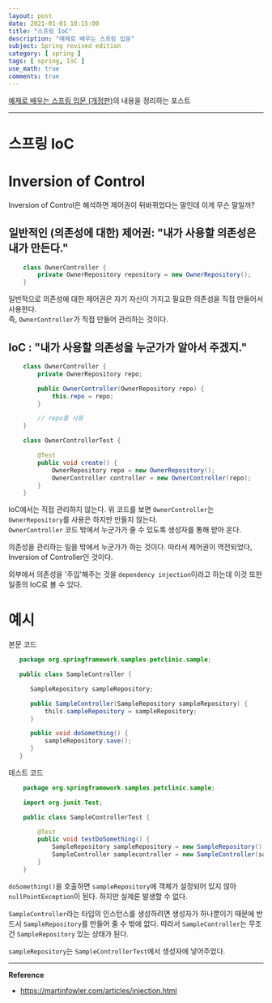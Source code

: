 ```yaml
---
layout: post
date: 2021-01-01 18:15:00
title: "스프링 IoC"
description: "예제로 배우는 스프링 입문"
subject: Spring revised edition
category: [ spring ]
tags: [ spring, IoC ]
use_math: true
comments: true
---
```


[예제로 배우는 스프링 입문 (개정판)](https://www.inflearn.com/course/spring_revised_edition/)의 내용을 정리하는 포스트

---

# 스프링 IoC

# Inversion of Control

Inversion of Control은 해석하면 제어권이 뒤바뀌었다는 말인데 이게 무슨 말일까?

## 일반적인 (의존성에 대한) 제어권: "내가 사용할 의존성은 내가 만든다."  

```java
    class OwnerController {
        private OwnerRepository repository = new OwnerRepository();
    }
```

일반적으로 의존성에 대한 제어권은 자기 자신이 가지고 필요한 의존성을 직접 만들어서 사용한다.  
즉, `OwnerController`가 직접 만들어 관리하는 것이다.

## IoC : "내가 사용할 의존성을 누군가가 알아서 주겠지."

```java
    class OwnerController {
        private OwnerRepository repo;

        public OwnerController(OwnerRepository repo) {
            this.repo = repo;
        }

        // repo를 사용
    }

    class OwnerControllerTest {

        @Test
        public void create() {
            OwnerRepository repo = new OwnerRepository();
            OwnerController controller = new OwnerController(repo);
        }
    }
```

IoC에서는 직접 관리하지 않는다. 위 코드를 보면 `OwnerController`는 `OwnerRepository`를 사용은 하지만 만들지 않는다.  
`OwnerController` 코드 밖에서 누군가가 줄 수 있도록 생성자를 통해 받아 온다.

의존성을 관리하는 일을 밖에서 누군가가 하는 것이다. 따라서 제어권이 역전되었다, Inversion of Controller인 것이다.

외부에서 의존성을 '주입'해주는 것을 `dependency injection`이라고 하는데 이것 또한 일종의 IoC로 볼 수 있다.

# 예시

본문 코드

```java
   package org.springframework.samples.petclinic.sample;

   public class SampleController {

      SampleRepository sampleRepository;

      public SampleController(SampleRepository sampleRepository) {
          thils.sampleRepository = sampleRepository;
      }

      public void doSomething() {
          sampleRepository.save();
      }
   }
```

테스트 코드

```java
    package org.springframework.samples.petclinic.sample;

    import org.junit.Test;

    public class SampleControllerTest {

        @Test
        public void testDoSomething() {
            SampleRepository sampleRepository = new SampleRepository();
            SampleController samplecontroller = new SampleController(sampleRepository);
        }
    }
```

`doSomething()`을 호출하면 `sampleRepository`에 객체가 설정되어 있지 않아 `nullPointException`이 된다. 하지만 실제론 발생할 수 없다.  

`SampleController`라는 타입의 인스턴스를 생성하려면 생성자가 하나뿐이기 때문에 반드시 `SampleRepository`를 만들어 줄 수 밖에 없다. 따라서 `SampleController`는 무조건 `SampleRepository` 있는 상태가 된다.

`sampleRepository`는 `SampleControllerTest`에서 생성자에 넣어주었다.

---
**Reference**
+ <https://martinfowler.com/articles/injection.html>
